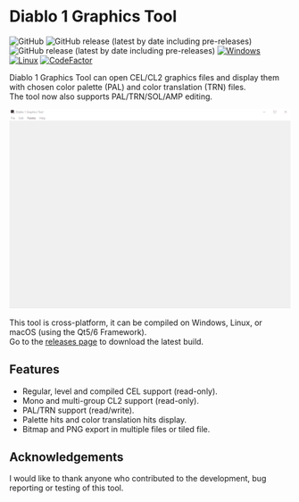 # Diablo 1 Graphics Tool
![GitHub](https://img.shields.io/github/license/savagesteel/d1-graphics-tool)
![GitHub release (latest by date including pre-releases)](https://img.shields.io/github/v/release/savagesteel/d1-graphics-tool?include_prereleases)
![GitHub release (latest by date including pre-releases)](https://img.shields.io/github/downloads-pre/savagesteel/d1-graphics-tool/latest/total)
[![Windows](https://github.com/savagesteel/d1-graphics-tool/actions/workflows/windows.yml/badge.svg)](https://github.com/savagesteel/d1-graphics-tool/actions/workflows/windows.yml)
[![Linux](https://github.com/savagesteel/d1-graphics-tool/actions/workflows/linux.yml/badge.svg)](https://github.com/savagesteel/d1-graphics-tool/actions/workflows/linux.yml)
[![CodeFactor](https://www.codefactor.io/repository/github/savagesteel/d1-graphics-tool/badge)](https://www.codefactor.io/repository/github/savagesteel/d1-graphics-tool)

Diablo 1 Graphics Tool can open CEL/CL2 graphics files and display them with chosen color palette (PAL) and color translation (TRN) files.  
The tool now also supports PAL/TRN/SOL/AMP editing.

![Screenshot 1](/images/demo001.gif)

This tool is cross-platform, it can be compiled on Windows, Linux, or macOS (using the Qt5/6 Framework).  
Go to the [releases page](https://github.com/savagesteel/d1-graphics-tool/releases) to download the latest build.

## Features
- Regular, level and compiled CEL support (read-only).
- Mono and multi-group CL2 support (read-only).
- PAL/TRN support (read/write).
- Palette hits and color translation hits display.
- Bitmap and PNG export in multiple files or tiled file.

## Acknowledgements
I would like to thank anyone who contributed to the development, bug reporting or testing of this tool.
